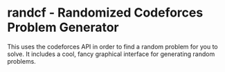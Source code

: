 # randcf - Randomized Codeforces Problem Generator

This uses the codeforces API in order to find a random problem for you to solve.
It includes a cool, fancy graphical interface for generating random problems.



